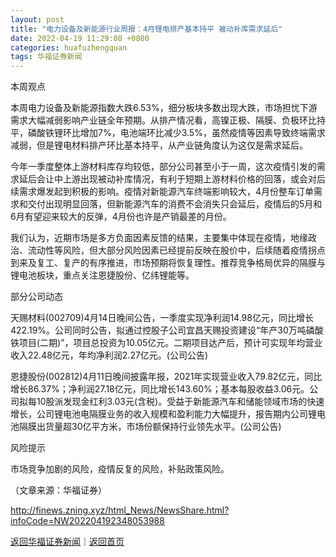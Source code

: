 ```yaml
---
layout: post
title: "电力设备及新能源行业周报：4月锂电排产基本持平 被动补库需求延后"
date: 2022-04-19 11:29:08 +0800
categories: huafuzhengquan
tags: 华福证券新闻
---
```

<p>本周观点</p>
 <p>本周电力设备及新能源指数大跌6.53%，细分板块多数出现大跌，市场担忧下游需求大幅减弱影响产业链全年预期。从排产情况看，高镍正极、隔膜、负极环比持平，磷酸铁锂环比增加7%，电池端环比减少3.5%，虽然疫情等因素导致终端需求减弱，但是锂电材料排产环比基本持平，从产业链角度认为这仅是需求延后。</p>
 <p>今年一季度整体上游材料库存均较低，部分公司甚至小于一周，这次疫情引发的需求延后会让中上游出现被动补库情况，有利于短期上游材料价格的回落，或会对后续需求爆发起到积极的影响。疫情对新能源汽车终端影响较大，4月份整车订单需求和交付出现明显回落，但新能源汽车的消费不会消失只会延后，疫情后的5月和6月有望迎来较大的反弹，4月份也许是产销最差的月份。</p>
 <p>我们认为，近期市场是多方负面因素反馈的结果，主要集中体现在疫情，地缘政治、流动性等风险，但大部分风险因素已经提前反映在股价中，后续随着疫情拐点到来及复工、复产的有序推进，市场预期将恢复理性。推荐竞争格局优异的隔膜与锂电池板块，重点关注恩捷股份、亿纬锂能等。</p>
 <p>部分公司动态</p>
 <p>天赐材料(002709)4月14日晚间公告，一季度实现净利润14.98亿元，同比增长422.19%。公司同时公告，拟通过控股子公司宜昌天赐投资建设“年产30万吨磷酸铁项目(二期)”，项目总投资为10.05亿元。二期项目达产后，预计可实现年均营业收入22.48亿元，年均净利润2.27亿元。(公司公告)</p>
 <p>恩捷股份(002812)4月11日晚间披露年报，2021年实现营业收入79.82亿元，同比增长86.37%；净利润27.18亿元，同比增长143.60%；基本每股收益3.06元。公司拟每10股派发现金红利3.03元(含税)。受益于新能源汽车和储能领域市场的快速增长，公司锂电池电隔膜业务的收入规模和盈利能力大幅提升，报告期内公司锂电池隔膜出货量超30亿平方米，市场份额保持行业领先水平。(公司公告)</p>
 <p>风险提示</p>
 <p>市场竞争加剧的风险，疫情反复的风险，补贴政策风险。</p><p class="em_media">（文章来源：华福证券）</p>

<http://finews.zning.xyz/html_News/NewsShare.html?infoCode=NW202204192348053988>

[返回华福证券新闻](//finews.withounder.com/category/huafuzhengquan.html)｜[返回首页](//finews.withounder.com/)